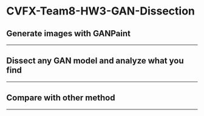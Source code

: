 # CVFX-Team8-HW3-GAN-Dissection

## Generate images with GANPaint


---
## Dissect any GAN model and analyze what you find



---
## Compare with other method



---
